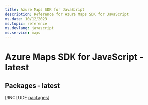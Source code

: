```yaml
---
title: Azure Maps SDK for JavaScript
description: Reference for Azure Maps SDK for JavaScript
ms.date: 10/12/2023
ms.topic: reference
ms.devlang: javascript
ms.service: maps
---
```

# Azure Maps SDK for JavaScript - latest
## Packages - latest
[!INCLUDE [packages](maps-index.md)]